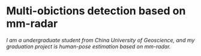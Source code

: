 # Multi-obictions detection based on mm-radar
*I am a undergraduate student from China University of Geoscience, and my graduation project is human-pose estimation based on mm-radar.*
